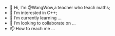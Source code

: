 - 👋 Hi, I’m @WangWow,a teacher who teach maths;
- 👀 I’m interested in C++;
- 🌱 I’m currently learning ...
- 💞️ I’m looking to collaborate on ...
- 📫 How to reach me ...

<!---
WangWow/WangWow is a ✨ special ✨ repository because its `README.md` (this file) appears on your GitHub profile.
You can click the Preview link to take a look at your changes.
--->
